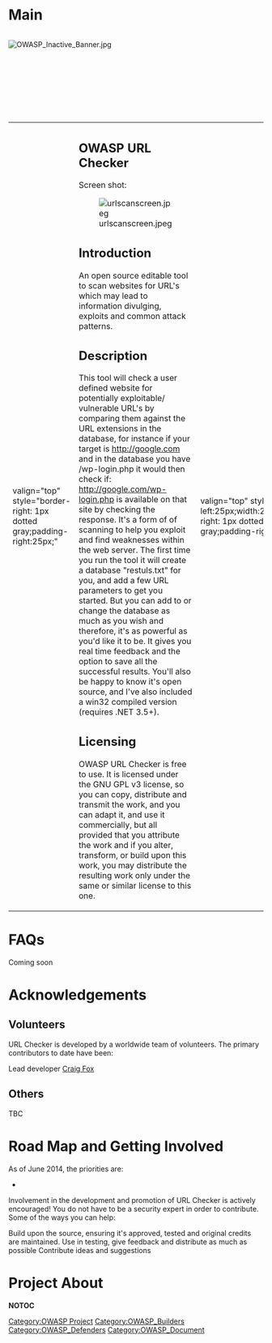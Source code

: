 # Main

<div style="width:100%;height:160px;border:0,margin:0;overflow: hidden;">

![OWASP_Inactive_Banner.jpg](OWASP_Inactive_Banner.jpg
"OWASP_Inactive_Banner.jpg")

</div>

<table>
<tbody>
<tr class="odd">
<td><p>valign="top" style="border-right: 1px dotted gray;padding-right:25px;"</p></td>
<td><h2 id="owasp_url_checker">OWASP URL Checker</h2>
<p>Screen shot:</p>
<figure>
<img src="urlscanscreen.jpeg" title="urlscanscreen.jpeg" alt="urlscanscreen.jpeg" /><figcaption>urlscanscreen.jpeg</figcaption>
</figure>
<h2 id="introduction">Introduction</h2>
<p>An open source editable tool to scan websites for URL's which may lead to information divulging, exploits and common attack patterns.</p>
<h2 id="description">Description</h2>
<p>This tool will check a user defined website for potentially exploitable/ vulnerable URL's by comparing them against the URL extensions in the database, for instance if your target is <a href="http://google.com">http://google.com</a> and in the database you have /wp-login.php it would then check if: <a href="http://google.com/wp-login.php">http://google.com/wp-login.php</a> is available on that site by checking the response. It's a form of of scanning to help you exploit and find weaknesses within the web server. The first time you run the tool it will create a database "restuls.txt" for you, and add a few URL parameters to get you started. But you can add to or change the database as much as you wish and therefore, it's as powerful as you'd like it to be. It gives you real time feedback and the option to save all the successful results. You'll also be happy to know it's open source, and I've also included a win32 compiled version (requires .NET 3.5+).</p>
<h2 id="licensing">Licensing</h2>
<p>OWASP URL Checker is free to use. It is licensed under the GNU GPL v3 license, so you can copy, distribute and transmit the work, and you can adapt it, and use it commercially, but all provided that you attribute the work and if you alter, transform, or build upon this work, you may distribute the resulting work only under the same or similar license to this one.</p></td>
<td><p>valign="top" style="padding-left:25px;width:200px;border-right: 1px dotted gray;padding-right:25px;"</p></td>
<td><h2 id="what_is_url_checker">What is URL Checker?</h2>
<p>OWASP URL Checker provides:</p>
<ul>
<li>.exe (executable) and *.cpp (source)</li>
</ul>
<h2 id="project_leader">Project Leader</h2>
<p><a href="mailto:craig.fox@owasp.org">Craig Fox (OWASP email)</a></p>
<h2 id="quick_download">Quick Download</h2>
<p><a href="http://www.softpedia.com/dyn-postdownload.php/fe910f128856e49ea01d2e3fcb37a1bc/53a9f7bf/3c191/4/1">Softpedia Secure Download (US)</a></p>
<p><a href="http://www.softpedia.com/dyn-postdownload.php/01b1561b5c70dbe4d9b4baf606d47604/53a9f7bf/3c191/5/1">Softpedia Secure Download (UK)</a></p>
<h2 id="classifications">Classifications</h2>
<table>
<tbody>
<tr class="odd">
<td><p>align="center" valign="top" width="50%" rowspan="2"</p></td>
<td><figure>
<img src="New_projects.png" title="New_projects.png" alt="New_projects.png" width="100" /><figcaption>New_projects.png</figcaption>
</figure></td>
<td><p>align="center" valign="top" width="50%"</p></td>
<td><figure>
<img src="Owasp-builders-small.png" title="Owasp-builders-small.png" alt="Owasp-builders-small.png" /><figcaption>Owasp-builders-small.png</figcaption>
</figure></td>
</tr>
<tr class="even">
<td><p>align="center" valign="top" width="50%"</p></td>
<td><figure>
<img src="Owasp-defenders-small.png" title="Owasp-defenders-small.png" alt="Owasp-defenders-small.png" /><figcaption>Owasp-defenders-small.png</figcaption>
</figure></td>
<td></td>
<td></td>
</tr>
<tr class="odd">
<td><p>colspan="2" align="center"</p></td>
<td><figure>
<img src="Cc-button-y-sa-small.png" title="Cc-button-y-sa-small.png" alt="Cc-button-y-sa-small.png" /><figcaption>Cc-button-y-sa-small.png</figcaption>
</figure></td>
<td></td>
<td></td>
</tr>
<tr class="even">
<td><p>colspan="2" align="center"</p></td>
<td><figure>
<img src="Project_Type_Files_CODE.jpg" title="Project_Type_Files_CODE.jpg" alt="Project_Type_Files_CODE.jpg" /><figcaption>Project_Type_Files_CODE.jpg</figcaption>
</figure></td>
<td></td>
<td></td>
</tr>
</tbody>
</table></td>
</tr>
</tbody>
</table>

# FAQs

Coming soon

# Acknowledgements

## Volunteers

URL Checker is developed by a worldwide team of volunteers. The primary
contributors to date have been:

Lead developer [Craig
Fox](https://www.owasp.org/index.php/User:Mr_Craig_Fox)

## Others

TBC

# Road Map and Getting Involved

As of June 2014, the priorities are:

  -
Involvement in the development and promotion of URL Checker is actively
encouraged\! You do not have to be a security expert in order to
contribute. Some of the ways you can help:

Build upon the source, ensuring it's approved, tested and original
credits are maintained. Use in testing, give feedback and distribute as
much as possible Contribute ideas and suggestions

# Project About

__NOTOC__ <headertabs />

[Category:OWASP Project](Category:OWASP_Project "wikilink")
[Category:OWASP_Builders](Category:OWASP_Builders "wikilink")
[Category:OWASP_Defenders](Category:OWASP_Defenders "wikilink")
[Category:OWASP_Document](Category:OWASP_Document "wikilink")